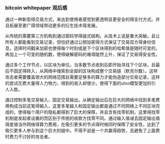 ### bitcoin whitepaper 观后感

通过一种新型得交易方式，来达到使用者感觉到更透明且更安全的得支付方式。并且拓展至更广得领域带动更多的衍生技术得发展。

从传统的需要第三方机构到通过密码学得链式结构，从技术上说是重大突破。且让所有人都能看到交易记录，但恰好通过公钥加密得方式保证了交易双方得身份信息。选择时间戳来加密也使得每个时刻或是下个区块得到的哈希值是随时可变的，再加上一个可变的随机数，使得破解密码的难得陡然上升，保证了交易得安全性。

通过多个工作节点，以区块为单位。当多数节点收到后即开始寻找下个区块，且最后不固定得转入，从网络中搜索到全部的区块构成整个交易链（默克尔数）。这样攻击者需要覆盖很大的网络范围且需要足够多的算力才能伪造部分交易记录，这样的尝试花费大量得人力物力，得到的收入却很少。使得下面的utxo模型更加的引人入胜。

通过控制多笔交易输入，固定交易输出。从确定输出后在巨大的网络中找到多笔费用构成当前这笔得输入，这里多笔输入和固定输出都是通过不同网络上不同区块完成的，使得每个用户的隐私都得到了巨大的保障，并且含有找零机制，这里得找零机制是发起者设置的而区别于传统的收款方找零不同。通过输入值减去固定输出值得差值当作网络得算力费用，在吸引更多的节点得时候同时保障了安全性，达到了吸引更多人参与到这个巨大的链中。不得不说是一个共赢得趋势，且避免了上面费时费力不讨好的攻击者。